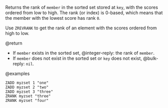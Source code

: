 Returns the rank of `member` in the sorted set stored at `key`, with the scores
ordered from low to high.
The rank (or index) is 0-based, which means that the member with the lowest
score has rank `0`.

Use `ZREVRANK` to get the rank of an element with the scores ordered from high
to low.

@return

* If `member` exists in the sorted set, @integer-reply: the rank of `member`.
* If `member` does not exist in the sorted set or `key` does not exist,
  @bulk-reply: `nil`.

@examples

```cli
ZADD myzset 1 "one"
ZADD myzset 2 "two"
ZADD myzset 3 "three"
ZRANK myzset "three"
ZRANK myzset "four"
```
